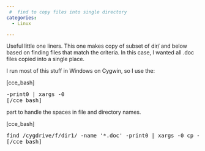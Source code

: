 ```yaml
---
 #  find to copy files into single directory
categories:
  - Linux

---
```

Useful little one liners. This one makes copy of subset of dir/ and below based on finding files that match the criteria. In this case, I wanted all .doc files copied into a single place.

I run most of this stuff in Windows on Cygwin, so I use the:

[cce_bash]

<pre>-print0 | xargs -0
[/cce_bash]</pre>

part to handle the spaces in file and directory names.

[cce_bash]

<pre>find /cygdrive/f/dir1/ -name '*.doc' -print0 | xargs -0 cp -a --target-directory=/cygdrive/c/Temp --parents
[/cce_bash]</pre>